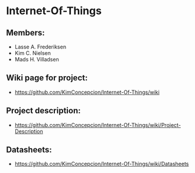 # Internet-Of-Things

## Members:
* Lasse A. Frederiksen
* Kim C. Nielsen
* Mads H. Villadsen

## Wiki page for project:
- https://github.com/KimConcepcion/Internet-Of-Things/wiki

## Project description:
- https://github.com/KimConcepcion/Internet-Of-Things/wiki/Project-Description

## Datasheets:
- https://github.com/KimConcepcion/Internet-Of-Things/wiki/Datasheets
